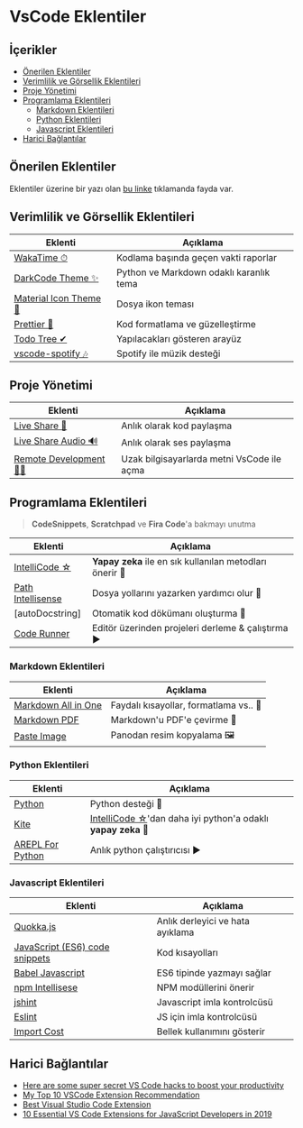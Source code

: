 # VsCode Eklentiler <!-- omit in toc -->

## İçerikler <!-- omit in toc -->

- [Önerilen Eklentiler](#%C3%96nerilen-Eklentiler)
- [Verimlilik ve Görsellik Eklentileri](#Verimlilik-ve-G%C3%B6rsellik-Eklentileri)
- [Proje Yönetimi](#Proje-Y%C3%B6netimi)
- [Programlama Eklentileri](#Programlama-Eklentileri)
  - [Markdown Eklentileri](#Markdown-Eklentileri)
  - [Python Eklentileri](#Python-Eklentileri)
  - [Javascript Eklentileri](#Javascript-Eklentileri)
- [Harici Bağlantılar](#Harici-Ba%C4%9Flant%C4%B1lar)

## Önerilen Eklentiler

Eklentiler üzerine bir yazı olan [bu linke](https://www.freecodecamp.org/news/here-are-some-super-secret-vs-code-hacks-to-boost-your-productivity-20d30197ac76/) tıklamanda fayda var.

## Verimlilik ve Görsellik Eklentileri

| Eklenti                                       | Açıklama                                |
| --------------------------------------------- | --------------------------------------- |
| [WakaTime ⏱][wakatime]                        | Kodlama başında geçen vakti raporlar    |
| [DarkCode Theme ✨][darkcode theme]            | Python ve Markdown odaklı karanlık tema |
| [Material Icon Theme 📂][material icon theme] | Dosya ikon teması                       |
| [Prettier 🎇][prettier - code formatter]      | Kod formatlama ve güzelleştirme         |
| [Todo Tree ✔][todo tree]                      | Yapılacakları gösteren arayüz           |
| [vscode-spotify 🎶][vscode-spotify]           | Spotify ile müzik desteği               |

## Proje Yönetimi

| Eklenti                                        | Açıklama                                   |
| ---------------------------------------------- | ------------------------------------------ |
| [Live Share 🎥][live share]                    | Anlık olarak kod paylaşma                  |
| [Live Share Audio 🔊][live share audio]        | Anlık olarak ses paylaşma                  |
| [Remote Development 👨‍💻][remote development] | Uzak bilgisayarlarda metni VsCode ile açma |

## Programlama Eklentileri

> **CodeSnippets**, **Scratchpad** ve **Fira Code**'a bakmayı unutma

| Eklenti             | Açıklama                                                 |
| ------------------- | -------------------------------------------------------- |
| [IntelliCode ☆]     | **Yapay zeka** ile en sık kullanılan metodları önerir 🤖 |
| [Path Intellisense] | Dosya yollarını yazarken yardımcı olur 📁                |
| [autoDocstring]     | Otomatik kod dökümanı oluşturma 📰                       |
| [Code Runner]       | Editör üzerinden projeleri derleme & çalıştırma ▶        |

### Markdown Eklentileri

| Eklenti               | Açıklama                               |
| --------------------- | -------------------------------------- |
| [Markdown All in One] | Faydalı kısayollar, formatlama vs.. 🌟 |
| [Markdown PDF]        | Markdown'u PDF'e çevirme 📃            |
| [Paste Image]         | Panodan resim kopyalama 🖼             |

### Python Eklentileri

| Eklenti            | Açıklama                                                       |
| ------------------ | -------------------------------------------------------------- |
| [Python]           | Python desteği 🌟                                              |
| [Kite]             | [IntelliCode ☆]'dan daha iyi python'a odaklı **yapay zeka** 🤖 |
| [AREPL For Python] | Anlık python çalıştırıcısı ▶                                   |

### Javascript Eklentileri

| Eklenti                          | Açıklama                         |
| -------------------------------- | -------------------------------- |
| [Quokka.js]                      | Anlık derleyici ve hata ayıklama |
| [JavaScript (ES6) code snippets] | Kod kısayolları                  |
| [Babel Javascript]               | ES6 tipinde yazmayı sağlar       |
| [npm Intellisese]                | NPM modüllerini önerir           |
| [jshint]                         | Javascript imla kontrolcüsü      |
| [Eslint]                         | JS için imla kontrolcüsü         |
| [Import Cost]                    | Bellek kullanımını gösterir      |

## Harici Bağlantılar

- [Here are some super secret VS Code hacks to boost your productivity](https://www.freecodecamp.org/news/here-are-some-super-secret-vs-code-hacks-to-boost-your-productivity-20d30197ac76/)
- [My Top 10 VSCode Extension Recommendation](https://medium.com/backticks-tildes/my-top-10-vscode-extension-recommendation-ac2c2f62ffe5)
- [Best Visual Studio Code Extension](https://blog.elmah.io/best-visual-studio-code-extensions/)
- [10 Essential VS Code Extensions for JavaScript Developers in 2019](https://hackernoon.com/10-essential-vs-code-extensions-for-javascript-developers-in-2019-e8320e3f421e)

<!-- Temel -->

[wakatime]: https://marketplace.visualstudio.com/items?itemName=WakaTime.vscode-wakatime
[darkcode theme]: https://marketplace.visualstudio.com/items?itemName=yedhrab.darkcode-theme-adopted-python-and-markdown
[material icon theme]: https://marketplace.visualstudio.com/items?itemName=PKief.material-icon-theme
[vscode-spotify]: https://marketplace.visualstudio.com/items?itemName=shyykoserhiy.vscode-spotify
[prettier - code formatter]: https://marketplace.visualstudio.com/items?itemName=esbenp.prettier-vscode
[todo tree]: https://marketplace.visualstudio.com/items?itemName=Gruntfuggly.todo-tree

<!-- Proje Yönetimi -->

[live share]: https://marketplace.visualstudio.com/items?itemName=MS-vsliveshare.vsliveshare
[live share audio]: https://marketplace.visualstudio.com/items?itemName=MS-vsliveshare.vsliveshare-audio
[remote development]: https://marketplace.visualstudio.com/items?itemName=ms-vscode-remote.vscode-remote-extensionpack

<!-- Programlama -->

[intellicode ☆]: https://marketplace.visualstudio.com/items?itemName=VisualStudioExptTeam.vscodeintellicode
[path intellisense]: https://marketplace.visualstudio.com/items?itemName=christian-kohler.path-intellisense
[code runner]: https://marketplace.visualstudio.com/items?itemName=formulahendry.code-runner

<!-- Markdown -->

[markdown all in one]: https://marketplace.visualstudio.com/items?itemName=yzhang.markdown-all-in-one
[markdown pdf]: https://marketplace.visualstudio.com/items?itemName=yzane.markdown-pdf
[paste image]: https://marketplace.visualstudio.com/items?itemName=mushan.vscode-paste-image

<!-- Python -->

[python]: https://marketplace.visualstudio.com/items?itemName=ms-python.python
[kite]: https://marketplace.visualstudio.com/items?itemName=kiteco.kite
[arepl for python]: https://marketplace.visualstudio.com/items?itemName=almenon.arepl

<!-- Javascript -->

[quokka.js]: https://marketplace.visualstudio.com/items?itemName=WallabyJs.quokka-vscode
[javascript (es6) code snippets]: https://marketplace.visualstudio.com/items?itemName=xabikos.JavaScriptSnippets
[babel javascript]: https://marketplace.visualstudio.com/items?itemName=mgmcdermott.vscode-language-babel
[npm intellisese]: https://marketplace.visualstudio.com/items?itemName=christian-kohler.npm-intellisense
[jshint]: https://marketplace.visualstudio.com/items?itemName=dbaeumer.jshint
[eslint]: https://marketplace.visualstudio.com/items?itemName=dbaeumer.vscode-eslint
[import cost]: https://marketplace.visualstudio.com/items?itemName=wix.vscode-import-cost
